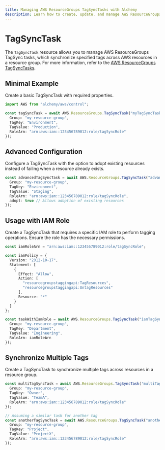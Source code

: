 ```yaml
---
title: Managing AWS ResourceGroups TagSyncTasks with Alchemy
description: Learn how to create, update, and manage AWS ResourceGroups TagSyncTasks using Alchemy Cloud Control.
---
```


# TagSyncTask

The `TagSyncTask` resource allows you to manage AWS ResourceGroups TagSync tasks, which synchronize specified tags across AWS resources in a resource group. For more information, refer to the [AWS ResourceGroups TagSyncTasks](https://docs.aws.amazon.com/resourcegroups/latest/userguide/).

## Minimal Example

Create a basic TagSyncTask with required properties.

```ts
import AWS from "alchemy/aws/control";

const tagSyncTask = await AWS.ResourceGroups.TagSyncTask("myTagSyncTask", {
  Group: "my-resource-group",
  TagKey: "Environment",
  TagValue: "Production",
  RoleArn: "arn:aws:iam::123456789012:role/tagSyncRole"
});
```

## Advanced Configuration

Configure a TagSyncTask with the option to adopt existing resources instead of failing when a resource already exists.

```ts
const advancedTagSyncTask = await AWS.ResourceGroups.TagSyncTask("advancedTagSyncTask", {
  Group: "my-resource-group",
  TagKey: "Environment",
  TagValue: "Staging",
  RoleArn: "arn:aws:iam::123456789012:role/tagSyncRole",
  adopt: true // Allows adoption of existing resources
});
```

## Usage with IAM Role

Create a TagSyncTask that requires a specific IAM role to perform tagging operations. Ensure the role has the necessary permissions.

```ts
const iamRoleArn = "arn:aws:iam::123456789012:role/tagSyncRole";

const iamPolicy = {
  Version: "2012-10-17",
  Statement: [
    {
      Effect: "Allow",
      Action: [
        "resourcegroupstaggingapi:TagResources",
        "resourcegroupstaggingapi:UntagResources"
      ],
      Resource: "*"
    }
  ]
};

const taskWithIamRole = await AWS.ResourceGroups.TagSyncTask("iamTagSyncTask", {
  Group: "my-resource-group",
  TagKey: "Department",
  TagValue: "Engineering",
  RoleArn: iamRoleArn
});
```

## Synchronize Multiple Tags

Create a TagSyncTask to synchronize multiple tags across resources in a resource group.

```ts
const multiTagSyncTask = await AWS.ResourceGroups.TagSyncTask("multiTagSyncTask", {
  Group: "my-resource-group",
  TagKey: "Owner",
  TagValue: "TeamA",
  RoleArn: "arn:aws:iam::123456789012:role/tagSyncRole"
});

// Assuming a similar task for another tag
const anotherTagSyncTask = await AWS.ResourceGroups.TagSyncTask("anotherTagSyncTask", {
  Group: "my-resource-group",
  TagKey: "Project",
  TagValue: "ProjectX",
  RoleArn: "arn:aws:iam::123456789012:role/tagSyncRole"
});
```